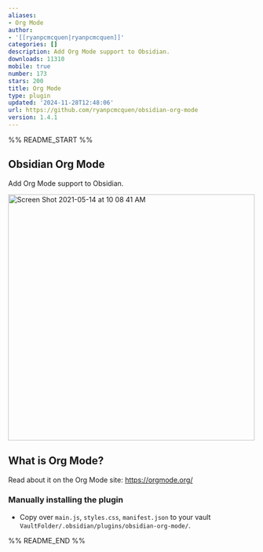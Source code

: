 ```yaml
---
aliases:
- Org Mode
author:
- '[[ryanpcmcquen|ryanpcmcquen]]'
categories: []
description: Add Org Mode support to Obsidian.
downloads: 11310
mobile: true
number: 173
stars: 200
title: Org Mode
type: plugin
updated: '2024-11-28T12:48:06'
url: https://github.com/ryanpcmcquen/obsidian-org-mode
version: 1.4.1
---
```


%% README_START %%

## Obsidian Org Mode

Add Org Mode support to Obsidian.

<img width="502" alt="Screen Shot 2021-05-14 at 10 08 41 AM" src="https://user-images.githubusercontent.com/772937/118305097-65c15900-b49c-11eb-8437-b9f5da3dad75.png">

## What is Org Mode?

Read about it on the Org Mode site:
https://orgmode.org/

### Manually installing the plugin

-   Copy over `main.js`, `styles.css`, `manifest.json` to your vault `VaultFolder/.obsidian/plugins/obsidian-org-mode/`.


%% README_END %%